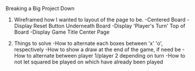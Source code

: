 Breaking a Big Project Down

1. Wireframed how I wanted to layout of the page to be.
-Centered Board
-Display Reset Button Underneath Board
-Display 'Player's Turn' Top of Board
-Display Game Title Center Page

2. Things to solve
-How to alternate each boxes between 'x' 'o', respectively
-How to show a draw at the end of the game, if need be
-How to alternate between player 1/player 2 depending on turn
-How to not let squared be played on which have already been played
